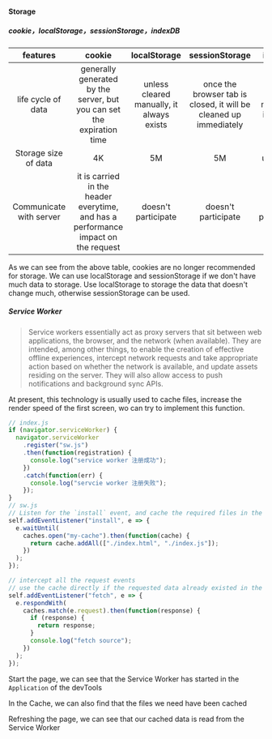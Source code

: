 #### Storage

##### cookie，localStorage，sessionStorage，indexDB

|     features     |                   cookie                   |       localStorage       | sessionStorage |         indexDB          |
| :----------: | :----------------------------------------: | :----------------------: | :------------: | :----------------------: |
| life cycle  of data |     generally generated by the server, but you can set the expiration time     | unless cleared manually, it always exists | once the browser tab is closed, it will be cleaned up immediately | unless cleared manually, it always exists |
| Storage size of data |                     4K                     |            5M            |       5M       |           unlimited           |
| Communicate with server | it is carried in the header everytime, and has a performance impact on the request |          doesn't participate          |     doesn't participate     |          doesn't participate          |

        
As we can see from the above table, cookies are no longer recommended for storage. We can use localStorage and sessionStorage if we don't have much data to storage. Use localStorage to storage the data that doesn't change much, otherwise sessionStorage can be used.

##### Service Worker

> Service workers essentially act as proxy servers that sit between web applications, the browser, and the network (when available). They are intended, among other things, to enable the creation of effective offline experiences, intercept network requests and take appropriate action based on whether the network is available, and update assets residing on the server. They will also allow access to push notifications and background sync APIs.

At present, this technology is usually used to cache files, increase the render speed of the first screen, wo can try to  implement this function.

```js
// index.js
if (navigator.serviceWorker) {
  navigator.serviceWorker
    .register("sw.js")
    .then(function(registration) {
      console.log("service worker 注册成功");
    })
    .catch(function(err) {
      console.log("servcie worker 注册失败");
    });
}
// sw.js
// Listen for the `install` event, and cache the required files in the callback
self.addEventListener("install", e => {
  e.waitUntil(
    caches.open("my-cache").then(function(cache) {
      return cache.addAll(["./index.html", "./index.js"]);
    })
  );
});

// intercept all the request events
// use the cache directly if the requested data already existed in the cache; otherwise, send requests for data
self.addEventListener("fetch", e => {
  e.respondWith(
    caches.match(e.request).then(function(response) {
      if (response) {
        return response;
      }
      console.log("fetch source");
    })
  );
});
```

Start the page, we can see that the Service Worker has started in the `Application` of the devTools

In the Cache, we can also find that the files we need have been cached

Refreshing the page, we can see that our cached data is read from the Service Worker